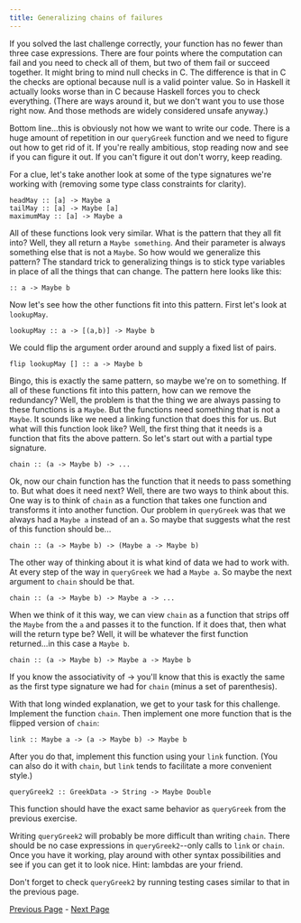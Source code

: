 ```yaml
---
title: Generalizing chains of failures
---
```


If you solved the last challenge correctly, your function has no fewer than three
case expressions. There are four points where the computation can fail and you
need to check all of them, but two of them fail or succeed together. It might
bring to mind null checks in C. The difference is that in C the checks are
optional because null is a valid pointer value. So in Haskell it actually looks
worse than in C because Haskell forces you to check everything. (There are ways
around it, but we don't want you to use those right now. And those methods are
widely considered unsafe anyway.)

Bottom line...this is obviously not how we want to write our code.  There is a
huge amount of repetition in our `queryGreek` function and we need to figure out how
to get rid of it.  If you're really ambitious, stop reading now and see if you
can figure it out.  If you can't figure it out don't worry, keep reading.

For a clue, let's take another look at some of the type signatures we're
working with (removing some type class constraints for clarity).

    headMay :: [a] -> Maybe a
    tailMay :: [a] -> Maybe [a]
    maximumMay :: [a] -> Maybe a

All of these functions look very similar. What is the pattern that they all fit
into? Well, they all return a `Maybe something`. And their parameter is always
something else that is not a `Maybe`. So how would we generalize this pattern? The
standard trick to generalizing things is to stick type variables in place of all
the things that can change. The pattern here looks like this:

    :: a -> Maybe b

Now let's see how the other functions fit into this pattern.  First let's look
at `lookupMay`.

    lookupMay :: a -> [(a,b)] -> Maybe b

We could flip the argument order around and supply a fixed list of pairs.

    flip lookupMay [] :: a -> Maybe b

Bingo, this is exactly the same pattern, so maybe we're on to something.  If
all of these functions fit into this pattern, how can we remove the
redundancy?  Well, the problem is that the thing we are always passing to
these functions is a `Maybe`.  But the functions need something that is not a
`Maybe`.  It sounds like we need a linking function that does this for us.  But
what will this function look like?  Well, the first thing that it needs is a
function that fits the above pattern.  So let's start out with a partial type
signature.

    chain :: (a -> Maybe b) -> ...

Ok, now our chain function has the function that it needs to pass something to.
But what does it need next?  Well, there are two ways to think about this.
One way is to think of `chain` as a function that takes one function and
transforms it into another function.  Our problem in `queryGreek` was that we always
had a `Maybe a` instead of an `a`.  So maybe that suggests what the rest of
this function should be...

    chain :: (a -> Maybe b) -> (Maybe a -> Maybe b)

The other way of thinking about it is what kind of data we had to work with.
At every step of the way in `queryGreek` we had a `Maybe a`.  So maybe the next
argument to `chain` should be that.

    chain :: (a -> Maybe b) -> Maybe a -> ...

When we think of it this way, we can view `chain` as a function that strips off
the `Maybe` from the `a` and passes it to the function.  If it does that, then
what will the return type be?  Well, it will be whatever the first function
returned...in this case a `Maybe b`.

    chain :: (a -> Maybe b) -> Maybe a -> Maybe b

If you know the associativity of -> you'll know that this is exactly the same
as the first type signature we had for `chain` (minus a set of parenthesis).

With that long winded explanation, we get to your task for this challenge.
Implement the function `chain`.  Then implement one more function that is the
flipped version of `chain`:

    link :: Maybe a -> (a -> Maybe b) -> Maybe b

After you do that, implement this function using your `link` function.  (You can
also do it with `chain`, but `link` tends to facilitate a more convenient style.)

    queryGreek2 :: GreekData -> String -> Maybe Double

This function should have the exact same behavior as `queryGreek` from the
previous exercise.

Writing `queryGreek2` will probably be more difficult than writing `chain`.  There
should be no case expressions in `queryGreek2`--only calls to `link` or `chain`.
Once you have it working, play around with other syntax possibilities and see
if you can get it to look nice.  Hint: lambdas are your friend.

Don't forget to check `queryGreek2` by running testing cases similar to that in
the previous page.

[Previous Page](ex2-3.html) - [Next Page](ex2-5.html)
